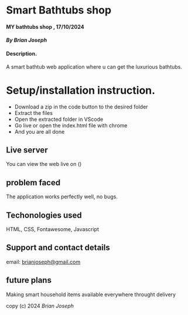 # Smart Bathtubs shop
#### MY bathtubs shop , 17/10/2024
#### *By Brian Joseph*
#### Description.
A smart bathtub  web application where u can get the luxurious bathtubs.

# Setup/installation instruction.
* Download a zip in the code button to the desired folder
* Extract the files
* Open the extracted folder in VScode
* Go live or open the index.html file with chrome
* And you are all done

## Live server
You can view the web live on ()

## problem faced 
The application works perfectly well, no bugs.

## Techonologies used
HTML, CSS, Fontawesome, Javascript

## Support and contact details
email: brianjoseph@gmail.com
## future plans 
Making smart household items available everywhere throught delivery 

copy (c) 2024 *Brian Joseph*